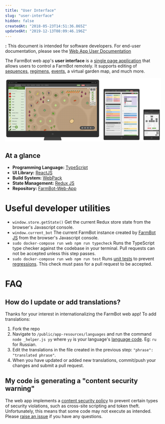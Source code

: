 ```yaml
---
title: "User Interface"
slug: "user-interface"
hidden: false
createdAt: "2018-05-23T14:51:36.865Z"
updatedAt: "2019-12-13T08:09:46.196Z"
---
```


__:__
This document is intended for software developers. For end-user documentation, please see the [Web App User Documentation](https://software.farm.bot/docs/the-farmbot-web-app)

The FarmBot web app's **user interface** is a [single page application](https://en.wikipedia.org/wiki/Single-page_application) that allows users to control a FarmBot remotely. It supports editing of [sequences](https://software.farm.bot/docs/sequences), [regimens](https://software.farm.bot/docs/regimens), [events](https://software.farm.bot/docs/farm-events), a virtual garden map, and much more.

![c2365c9-Web-App-on-Different-Devices.png](/images/c2365c9-Web-App-on-Different-Devices.png)

## At a glance
 * **Programming Language:** [TypeScript](https://www.typescriptlang.org/index.html)
 * **UI Library:** [ReactJS](https://reactjs.org)
 * **Build System:** [WebPack](https://webpack.js.org)
 * **State Management:** [Redux JS](https://redux.js.org)
 * **Repository:** [FarmBot-Web-App](https://github.com/FarmBot/Farmbot-Web-App)

# Useful developer utilities
 * `window.store.getState()` Get the current Redux store state from the browser's Javascript console.
 * `window.current_bot` The current FarmBot instance created by [FarmBot JS](doc:farmbot-js) from the browser's Javascript console.
 * `sudo docker-compose run web npm run typecheck` Runs the TypeScript type checker against the codebase in your terminal. Pull requests can not be accepted unless this step passes.
 * `sudo docker-compose run web npm run test` Runs [unit tests](https://en.wikipedia.org/wiki/Unit_testing) to prevent [regressions](https://en.wikipedia.org/wiki/Software_regression). This check must pass for a pull request to be accepted.

# FAQ
## How do I update or add translations?
Thanks for your interest in internationalizing the FarmBot web app! To add translations:

1. Fork the repo
2. Navigate to `/public/app-resources/languages` and run the command `node _helper.js yy` where `yy` is your language's [language code](http://www.science.co.il/Language/Locale-codes.php). Eg: `ru` for Russian.
3. Edit the translations in the file created in the previous step: `"phrase": "translated phrase"`.
4. When you have updated or added new translations, commit/push your changes and submit a pull request.

## My code is generating a "content security warning"
The web app implements a [content security policy](https://en.wikipedia.org/wiki/Content_Security_Policy) to prevent certain types of security violations, such as cross-site scripting and token theft. Unfortunately, this means that some code may not execute as intended. Please [raise an issue](https://github.com/FarmBot/Farmbot-Web-App/issues/new) if you have any questions.

